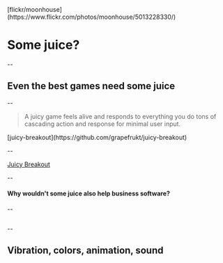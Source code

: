 <!-- .slide: data-background="images/5013228330_f744f348f3_o.jpg" -->
<div class="attribution">[flickr/moonhouse](https://www.flickr.com/photos/moonhouse/5013228330/)</div>

# Some juice?

--

## Even the best games need some juice

--

> A juicy game feels alive and responds to everything you do tons of cascading action and response for minimal user input.
<footer>[juicy-breakout](https://github.com/grapefrukt/juicy-breakout)</footer>

--

[Juicy Breakout](http://grapefrukt.com/f/games/juicy-breakout/)

--

#### Why wouldn't some juice also help business software?

--

<img data-src="images/vs-color-request.png">

--

## Vibration, colors, animation, sound